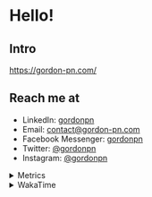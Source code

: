 # Hello!

## Intro

<https://gordon-pn.com/>

## Reach me at

- LinkedIn: [gordonpn](https://www.linkedin.com/in/gordonpn/)
- Email: [contact@gordon-pn.com](mailto:contact@gordon-pn.com)
- Facebook Messenger: [gordonpn](https://www.messenger.com/t/Gordonpn)
- Twitter: [@gordonpn](https://twitter.com/Gordonpn)
- Instagram: [@gordonpn](https://www.instagram.com/gordonpn/)

<details>
  <summary>Metrics</summary>

  <img align="center" src="https://github.com/gordonpn/gordonpn/blob/master/github-metrics.svg" alt="GitHub Metrics">

</details>

<details>
  <summary>WakaTime</summary>

  <!--START_SECTION:waka-->
📊 **This Week I Spent My Time On** 

```text
💬 Programming Languages: 
Other                    15 hrs 27 mins      ████████████████████████░   97.98 % 
TypeScript               16 mins             ░░░░░░░░░░░░░░░░░░░░░░░░░   01.79 % 
Brazil Dependency Config 1 min               ░░░░░░░░░░░░░░░░░░░░░░░░░   00.18 % 
Markdown                 0 secs              ░░░░░░░░░░░░░░░░░░░░░░░░░   00.05 % 

🔥 Editors: 
Chrome                   9 hrs 11 mins       ███████████████░░░░░░░░░░   58.22 % 
Slack                    2 hrs 13 mins       ████░░░░░░░░░░░░░░░░░░░░░   14.07 % 
Messages                 2 hrs               ███░░░░░░░░░░░░░░░░░░░░░░   12.76 % 
Firefox                  38 mins             █░░░░░░░░░░░░░░░░░░░░░░░░   04.04 % 
MicrosoftOutlook         29 mins             █░░░░░░░░░░░░░░░░░░░░░░░░   03.14 % 
```


 Last Updated on 16/06/2025 16:31:22 UTC
<!--END_SECTION:waka-->
</details>
